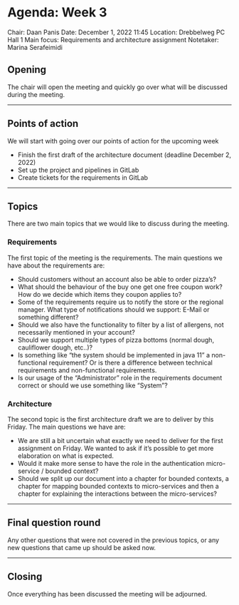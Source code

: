 # Agenda: Week 3

Chair: Daan Panis
Date: December 1, 2022 11:45
Location: Drebbelweg PC Hall 1
Main focus: Requirements and architecture assignment
Notetaker: Marina Serafeimidi

## Opening

The chair will open the meeting and quickly go over what will be discussed during the meeting.

---

## Points of action

We will start with going over our points of action for the upcoming week

- Finish the first draft of the architecture document (deadline December 2, 2022)
- Set up the project and pipelines in GitLab
- Create tickets for the requirements in GitLab

---

## Topics

There are two main topics that we would like to discuss during the meeting.

### Requirements

The first topic of the meeting is the requirements. The main questions we have about the requirements are:

- Should customers without an account also be able to order pizza’s?
- What should the behaviour of the buy one get one free coupon work? How do we decide which items they coupon applies to?
- Some of the requirements require us to notify the store or the regional manager. What type of notifications should we support: E-Mail or something different?
- Should we also have the functionality to filter by a list of allergens, not necessarily mentioned in your account?
- Should we support multiple types of pizza bottoms (normal dough, cauliflower dough, etc..)?
- Is something like “the system should be implemented in java 11” a non-functional requirement? Or is there a difference between technical requirements and non-functional requirements.
- Is our usage of the “Administrator” role in the requirements document correct or should we use something like “System”?

### Architecture

The second topic is the first architecture draft we are to deliver by this Friday. The main questions we have are:

- We are still a bit uncertain what exactly we need to deliver for the first assignment on Friday. We wanted to ask if it’s possible to get more elaboration on what is expected.
- Would it make more sense to have the role in the authentication micro-service / bounded context?
- Should we split up our document into a chapter for bounded contexts, a chapter for mapping bounded contexts to micro-services and then a chapter for explaining the interactions between the micro-services?

---

## Final question round

Any other questions that were not covered in the previous topics, or any new questions that came up should be asked now.

---

## Closing

Once everything has been discussed the meeting will be adjourned.